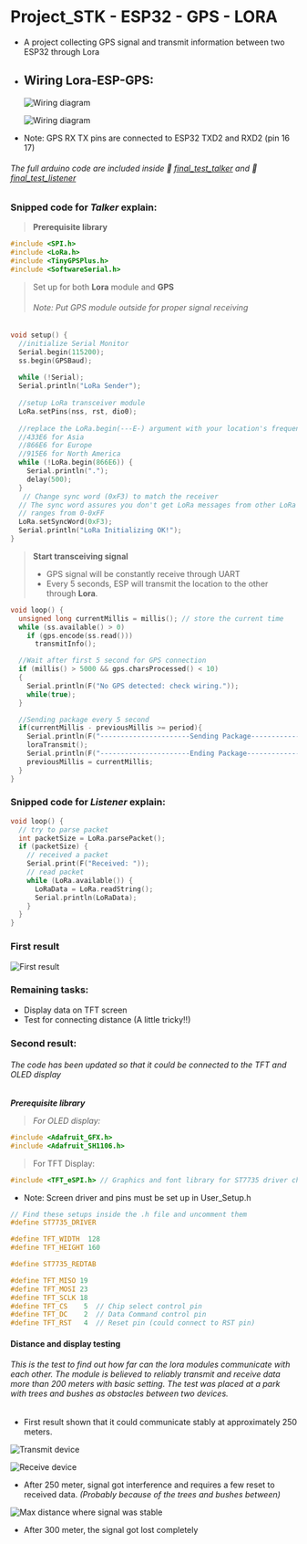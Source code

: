 # Project_STK - ESP32 - GPS - LORA
* A project collecting GPS signal and transmit information between two ESP32 through Lora

* ## Wiring Lora-ESP-GPS:
  ![Wiring diagram](https://github.com/phuocly2304/Project_STK/blob/main/figure/Sketch_1.png)

   ![Wiring diagram](https://github.com/phuocly2304/Project_STK/blob/main/figure/Lora_ESP.jpg)

* Note: GPS RX TX pins are connected to ESP32 TXD2 and RXD2 (pin 16 17)

###### The full arduino code are included inside :open_file_folder: [final_test_talker](https://github.com/phuocly2304/Project_STK/blob/main/Final_test_talker/Final_test_talker.ino) and :open_file_folder: [final_test_listener](https://github.com/phuocly2304/Project_STK/tree/main/Final_test_listener/Final_test_listener.ino)

### Snipped code for *Talker* explain:
> **Prerequisite library**
```C++
#include <SPI.h>
#include <LoRa.h>
#include <TinyGPSPlus.h>
#include <SoftwareSerial.h>
```

> Set up for both **Lora** module and **GPS**
> ###### Note: Put GPS module outside for proper signal receiving 
```C++
void setup() {
  //initialize Serial Monitor
  Serial.begin(115200);
  ss.begin(GPSBaud);
  
  while (!Serial);
  Serial.println("LoRa Sender");
 
  //setup LoRa transceiver module
  LoRa.setPins(nss, rst, dio0);
  
  //replace the LoRa.begin(---E-) argument with your location's frequency 
  //433E6 for Asia
  //866E6 for Europe
  //915E6 for North America
  while (!LoRa.begin(866E6)) {
    Serial.println(".");
    delay(500);
  }
   // Change sync word (0xF3) to match the receiver
  // The sync word assures you don't get LoRa messages from other LoRa transceivers
  // ranges from 0-0xFF
  LoRa.setSyncWord(0xF3);
  Serial.println("LoRa Initializing OK!");
}
```

> **Start transceiving signal**
> * GPS signal will be constantly receive through UART
> * Every 5 seconds, ESP will transmit the location to the other through **Lora**.

```C++
void loop() {
  unsigned long currentMillis = millis(); // store the current time
  while (ss.available() > 0)
    if (gps.encode(ss.read()))
      transmitInfo();

  //Wait after first 5 second for GPS connection
  if (millis() > 5000 && gps.charsProcessed() < 10)
  {
    Serial.println(F("No GPS detected: check wiring."));
    while(true);
  }

  //Sending package every 5 second
  if(currentMillis - previousMillis >= period){
    Serial.println(F("----------------------Sending Package---------------------"));
    loraTransmit();
    Serial.println(F("----------------------Ending Package----------------------"));
    previousMillis = currentMillis;
  }
}
```
### Snipped code for *Listener* explain:

```C++
void loop() {
  // try to parse packet
  int packetSize = LoRa.parsePacket();
  if (packetSize) {
    // received a packet
    Serial.print(F("Received: "));
    // read packet
    while (LoRa.available()) {
      LoRaData = LoRa.readString();
      Serial.println(LoRaData);
    }
  }
}
```

### First result
![First result](https://github.com/phuocly2304/Project_STK/blob/main/figure/lora_gps_result.jpg)

### Remaining tasks:
* Display data on TFT screen
* Test for connecting distance (A little tricky!!) 

### Second result:
###### The code has been updated so that it could be connected to the TFT and OLED display

 ***Prerequisite library***
> *For OLED display:*
```C++
#include <Adafruit_GFX.h>
#include <Adafruit_SH1106.h>
```

> For TFT Display:
```C++
#include <TFT_eSPI.h> // Graphics and font library for ST7735 driver chip
```
* Note: Screen driver and pins must be set up in User_Setup.h
```C++
// Find these setups inside the .h file and uncomment them
#define ST7735_DRIVER

#define TFT_WIDTH  128
#define TFT_HEIGHT 160

#define ST7735_REDTAB

#define TFT_MISO 19
#define TFT_MOSI 23
#define TFT_SCLK 18
#define TFT_CS    5  // Chip select control pin
#define TFT_DC    2  // Data Command control pin
#define TFT_RST   4  // Reset pin (could connect to RST pin)
```
#### Distance and display testing
###### This is the test to find out how far can the lora modules communicate with each other. The module is believed to reliably transmit and receive data more than 200 meters with basic setting. The test was placed at a park with trees and bushes as obstacles between two devices.

* First result shown that it could communicate stably at approximately 250 meters.

![Transmit device](https://github.com/phuocly2304/Project_STK/blob/main/figure/transmit_lora.jpg)

![Receive device](https://github.com/phuocly2304/Project_STK/blob/main/figure/received_lora.jpeg)

* After 250 meter, signal got interference and requires a few reset to received data. *(Probably because of the trees and bushes between)*
  
![Max distance where signal was stable](https://github.com/phuocly2304/Project_STK/blob/main/figure/Test_distance_01.jpg)

* After 300 meter, the signal got lost completely

